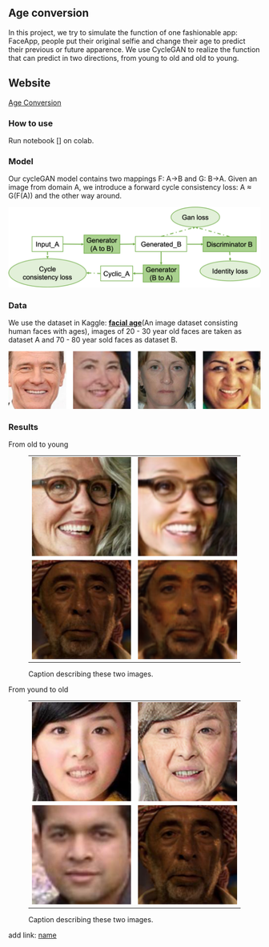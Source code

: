 ##  Age conversion
In this project, we try to simulate the function of one fashionable app: FaceApp, people put their original selfie and change their age to predict their previous or future apparence. We use  CycleGAN to realize the function that can predict in two directions, from young to old and old to young.

## Website
[Age Conversion](https://jingc123.github.io/Age-Conversion/)
### How to use
Run notebook [] on colab.

### Model
Our cycleGAN model contains two mappings F: A->B and G: B->A. Given an image from domain A, we introduce a forward cycle consistency loss: A ≈ G(F(A)) and the other way around.

<div align=center><img src="https://github.com/JingC123/Age-Conversion/blob/main/imgs/cycle_gan.png/" width="600px" /></div>

### Data
We use the dataset in Kaggle: [**facial age**](https://www.kaggle.com/frabbisw/facial-age)(An image dataset consisting human faces with ages), images of 20 - 30 year old faces are taken as dataset A and 70 - 80 year sold faces as dataset B.

<div align=center><img src="https://github.com/JingC123/Age-Conversion/blob/main/imgs/dataset.png/" width="600px" /></div>
  
### Results

From old to young

<figure class="half">
  <table>
    <tr>
      <td align=center>
        <img style="width:200px;" src="https://github.com/JingC123/Age-Conversion/blob/main/imgs/o2y_1o.png/" >
      </td>
      <td align=center>
        <img style="width:200px;" src="https://github.com/JingC123/Age-Conversion/blob/main/imgs/o2y_1y.png/">
      </td>
    </tr>
        <tr>
      <td align=center>
        <img style="width:200px;" src="https://github.com/JingC123/Age-Conversion/blob/main/imgs/o2y_2o.png/" >
      </td>
      <td align=center>
        <img style="width:200px;" src="https://github.com/JingC123/Age-Conversion/blob/main/imgs/o2y_2y.png/">
      </td>
    </tr>
  </table>
  <figcaption>Caption describing these two images.</figcaption>
</figure>



From yound to old

<figure class="half">
  <table >
    <tr>
      <td align=center>
        <img style="width:200px;" src="https://github.com/JingC123/Age-Conversion/blob/main/imgs/y2o_1y.png/" >
      </td>
      <td align=center>
        <img style="width:200px;" src="https://github.com/JingC123/Age-Conversion/blob/main/imgs/y2o_1o.png/">
      </td>
    </tr>
        <tr>
      <td align=center>
        <img style="width:200px;" src="https://github.com/JingC123/Age-Conversion/blob/main/imgs/y2o_2y.png/" >
      </td>
      <td align=center>
        <img style="width:200px;" src="https://github.com/JingC123/Age-Conversion/blob/main/imgs/y2o_2o.png/">
      </td>
    </tr>
  </table>
  <figcaption>Caption describing these two images.</figcaption>
</figure>





add link:  [name](link)





